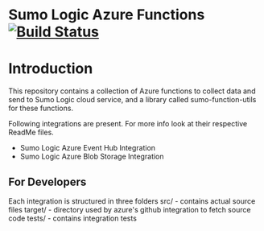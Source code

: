 Sumo Logic Azure Functions [![Build Status](https://travis-ci.org/SumoLogic/sumologic-azure-function.svg?branch=master)](https://travis-ci.org/SumoLogic/sumologic-azure-function)
==============================

# Introduction
This repository contains a collection of Azure functions to collect data and send to Sumo Logic cloud service, and a library called sumo-function-utils for these functions.

Following integrations are present. For more info look at their respective ReadMe files.

* Sumo Logic Azure Event Hub Integration
* Sumo Logic Azure Blob Storage Integration

## For Developers
Each integration is structured in three folders
src/     - contains actual source files
target/  - directory used by azure's github integration to fetch source code
tests/   - contains integration tests
